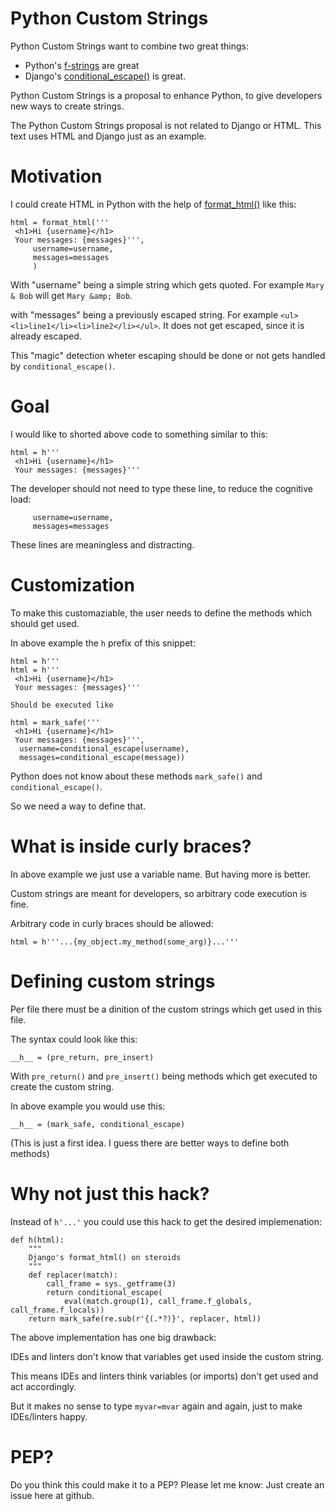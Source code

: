 # Python Custom Strings

Python Custom Strings want to combine two great things:

* Python's [f-strings](https://docs.python.org/3/tutorial/inputoutput.html#formatted-string-literals) are great
* Django's [conditional_escape()](https://docs.djangoproject.com/en/3.2/ref/utils/#django.utils.html.conditional_escape) is great.

Python Custom Strings is a proposal to enhance Python, to give developers new ways to create strings.

The Python Custom Strings proposal is not related to Django or HTML. This text uses HTML and Django just as an example. 

# Motivation

I could create HTML in Python with the help of [format_html()](https://docs.djangoproject.com/en/3.2/ref/utils/#django.utils.html.format_html) like this:

```
html = format_html('''
 <h1>Hi {username}</h1>
 Your messages: {messages}''',
     username=username,
     messages=messages
     )
 ```
 
 With "username" being a simple string which gets quoted. For example `Mary & Bob` will get `Mary &amp; Bob`.
 
 with "messages" being a previously escaped string. For example `<ul><li>line1</li><li>line2</li></ul>`. It does not get escaped, since it is
 already escaped.
 
This "magic" detection wheter escaping should be done or not gets handled by `conditional_escape()`. 

# Goal

I would like to shorted above code to something similar to this:

```
html = h'''
 <h1>Hi {username}</h1>
 Your messages: {messages}'''
```

The developer should not need to type these line, to reduce the cognitive load:
```
     username=username,
     messages=messages
```
These lines are meaningless and distracting.

# Customization

To make this customaziable, the user needs to define the methods which should get used.

In above example the `h` prefix of this snippet:

```
html = h'''
html = h'''
 <h1>Hi {username}</h1>
 Your messages: {messages}'''

Should be executed like

html = mark_safe('''
 <h1>Hi {username}</h1>
 Your messages: {messages}''', 
  username=conditional_escape(username),
  messages=conditional_escape(message))
```

Python does not know about these methods `mark_safe()` and `conditional_escape()`.

So we need a way to define that.

# What is inside curly braces?

In above example we just use a variable name. But having more is better.

Custom strings are meant for developers, so arbitrary code execution is fine.

Arbitrary code in curly braces should be allowed:

```
html = h'''...{my_object.my_method(some_arg)}...'''
```


# Defining custom strings

Per file there must be a dinition of the custom strings which get used in this file.

The syntax could look like this:

```
__h__ = (pre_return, pre_insert)
```

With `pre_return()` and `pre_insert()` being methods which get executed to create the custom string.

In above example you would use this:

```
__h__ = (mark_safe, conditional_escape)
```

(This is just a first idea. I guess there are better ways to define both methods)

# Why not just this hack?

Instead of `h'...'` you could use this hack to get the desired implemenation:

```
def h(html):
    """
    Django's format_html() on steroids
    """
    def replacer(match):
        call_frame = sys._getframe(3)
        return conditional_escape(
            eval(match.group(1), call_frame.f_globals, call_frame.f_locals))
    return mark_safe(re.sub(r'{(.*?)}', replacer, html))
```

The above implementation has one big drawback:

IDEs and linters don't know that variables get used inside the custom string.

This means IDEs and linters think variables (or imports) don't get used and
act accordingly.

But it makes no sense to type `myvar=mvar` again and again, just to make IDEs/linters happy.
    

# PEP?

Do you think this could make it to a PEP? Please let me know: Just create an issue here at github.

